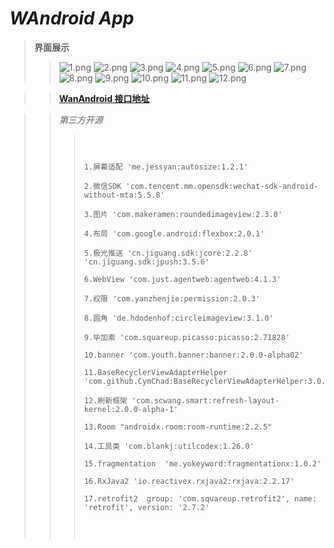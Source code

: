 # *WAndroid App*
>   **界面展示**
>> ![1.png](https://github.com/ldc2017/WAndroid/blob/master/images/1.png)
>> ![2.png](https://github.com/ldc2017/WAndroid/blob/master/images/2.png)
>> ![3.png](https://github.com/ldc2017/WAndroid/blob/master/images/3.png)
>> ![4.png](https://github.com/ldc2017/WAndroid/blob/master/images/4.png)
>> ![5.png](https://github.com/ldc2017/WAndroid/blob/master/images/5.png)
>> ![6.png](https://github.com/ldc2017/WAndroid/blob/master/images/6.png)
>> ![7.png](https://github.com/ldc2017/WAndroid/blob/master/images/7.png)
>> ![8.png](https://github.com/ldc2017/WAndroid/blob/master/images/8.png)
>> ![9.png](https://github.com/ldc2017/WAndroid/blob/master/images/9.png)
>> ![10.png](https://github.com/ldc2017/WAndroid/blob/master/images/10.png)
>> ![11.png](https://github.com/ldc2017/WAndroid/blob/master/images/11.png)
>> ![12.png](https://github.com/ldc2017/WAndroid/blob/master/images/12.png)



>> [**WanAndroid 接口地址**](https://www.wanandroid.com/blog/show/2)



>> *第三方开源*
>>> ```
> > > 
> > > 
> > > 
>>> 1.屏幕适配 'me.jessyan:autosize:1.2.1'
> > > 
>>> 2.微信SDK 'com.tencent.mm.opensdk:wechat-sdk-android-without-mta:5.5.8'
> > > 
>>> 3.图片 'com.makeramen:roundedimageview:2.3.0'
> > >  
>>> 4.布局 'com.google.android:flexbox:2.0.1'
> > > 
>>> 5.极光推送 'cn.jiguang.sdk:jcore:2.2.8'     'cn.jiguang.sdk:jpush:3.5.6'
> > > 
>>> 6.WebView 'com.just.agentweb:agentweb:4.1.3'
> > > 
>>> 7.权限 'com.yanzhenjie:permission:2.0.3'
> > > 
>>> 8.圆角 'de.hdodenhof:circleimageview:3.1.0'
> > > 
>>> 9.毕加索 'com.squareup.picasso:picasso:2.71828'
> > > 
>>> 10.banner 'com.youth.banner:banner:2.0.0-alpha02' 
> > > 
>>> 11.BaseRecyclerViewAdapterHelper 'com.github.CymChad:BaseRecyclerViewAdapterHelper:3.0.0'
> > > 
>>> 12.刷新框架 'com.scwang.smart:refresh-layout-kernel:2.0.0-alpha-1'  
> > > 
>>> 13.Room "androidx.room:room-runtime:2.2.5"
> > > 
>>> 14.工具类 'com.blankj:utilcodex:1.26.0'
> > > 
>>> 15.fragmentation  'me.yokeyword:fragmentationx:1.0.2'
> > > 
>>> 16.RxJava2 'io.reactivex.rxjava2:rxjava:2.2.17'
> > > 
> > >17.retrofit2  group: 'com.squareup.retrofit2', name: 'retrofit', version: '2.7.2'
> > > 
> > > 
> > > 
> > > 
>>> ```

